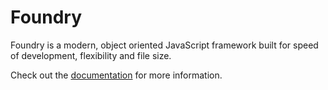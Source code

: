 # Foundry

Foundry is a modern, object oriented JavaScript framework built for
speed of development, flexibility and file size.

Check out the [documentation](https://gburghardt.github.io/foundry) for
more information.
